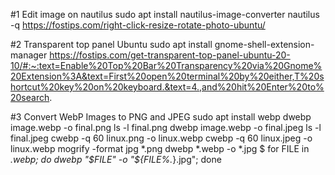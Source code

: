 #1 Edit image on nautilus
  sudo apt install nautilus-image-converter
  nautilus -q
https://fostips.com/right-click-resize-rotate-photo-ubuntu/

#2 Transparent top panel Ubuntu
  sudo apt install gnome-shell-extension-manager
  https://fostips.com/get-transparent-top-panel-ubuntu-20-10/#:~:text=Enable%20Top%20Bar%20Transparency%20via%20Gnome%20Extension%3A&text=First%20open%20terminal%20by%20either,T%20shortcut%20key%20on%20keyboard.&text=4.,and%20hit%20Enter%20to%20search.
  
#3 Convert WebP Images to PNG and JPEG
  sudo apt install webp
  dwebp image.webp -o final.png
  ls -l final.png
  dwebp image.webp -o final.jpeg
  ls -l final.jpeg
  cwebp -q 60 linux.png -o linux.webp
  cwebp -q 60 linux.jpeg -o linux.webp
  mogrify -format jpg *.png
  dwebp *.webp -o *.jpg
  $ for FILE in *.webp; do dwebp "$FILE" -o "${FILE%.*}.jpg"; done

